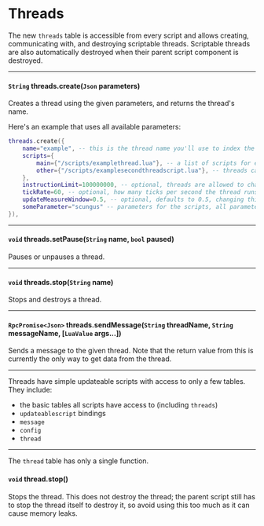 
# Threads

The new `threads` table is accessible from every script and allows creating, communicating with, and destroying scriptable threads.
Scriptable threads are also automatically destroyed when their parent script component is destroyed.

---

#### `String` threads.create(`Json` parameters)

Creates a thread using the given parameters, and returns the thread's name.

Here's an example that uses all available parameters:
```lua
threads.create({
    name="example", -- this is the thread name you'll use to index the thread
    scripts={
        main={"/scripts/examplethread.lua"}, -- a list of scripts for each context, similarly to how other scripts work
        other={"/scripts/examplesecondthreadscript.lua"}, -- threads can have multiple contexts
    },
    instructionLimit=100000000, -- optional, threads are allowed to change their own instruction limit (as they have nothing else to block if stuck)
    tickRate=60, -- optional, how many ticks per second the thread runs at, defaults to 60 but can be any number
    updateMeasureWindow=0.5, -- optional, defaults to 0.5, changing this is unnecessary unless you really care about an accurate tickrate for some reason
    someParameter="scungus" -- parameters for the scripts, all parameters are accessible using config.getParameter in the scripts
}),
```

---

#### `void` threads.setPause(`String` name, `bool` paused)

Pauses or unpauses a thread.

---

#### `void` threads.stop(`String` name)

Stops and destroys a thread.

---

#### `RpcPromise<Json>` threads.sendMessage(`String` threadName, `String` messageName, [`LuaValue` args...])

Sends a message to the given thread. Note that the return value from this is currently the only way to get data from the thread.

---

Threads have simple updateable scripts with access to only a few tables.
They include:
 - the basic tables all scripts have access to (including `threads`)
 - `updateablescript` bindings
 - `message`
 - `config`
 - `thread`
 
---

The `thread` table has only a single function.

#### `void` thread.stop()

Stops the thread.
This does not destroy the thread; the parent script still has to stop the thread itself to destroy it, so avoid using this too much as it can cause memory leaks.
